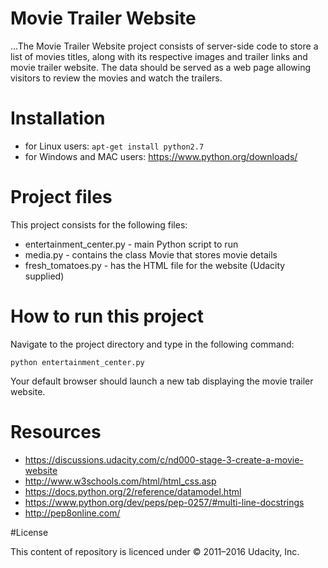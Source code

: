 # Movie Trailer Website

...The Movie Trailer Website project consists of server-side code to store a list of movies titles, along with its respective images and trailer links and movie trailer website. The data should be served as a web page allowing visitors to review the movies and watch the trailers.

# Installation

* for Linux users: ```apt-get install python2.7 ```
* for Windows and MAC users: <https://www.python.org/downloads/>

# Project files

This project consists for the following files:

* entertainment_center.py - main Python script to run
* media.py - contains the class Movie that stores movie details
* fresh_tomatoes.py - has the HTML file for the website (Udacity supplied)

# How to run this project

Navigate to the project directory and type in the following command:

``python entertainment_center.py``

Your default browser should launch a new tab displaying the movie trailer website.

# Resources

* <https://discussions.udacity.com/c/nd000-stage-3-create-a-movie-website>
* <http://www.w3schools.com/html/html_css.asp>
* <https://docs.python.org/2/reference/datamodel.html>
* <https://www.python.org/dev/peps/pep-0257/#multi-line-docstrings>
* <http://pep8online.com/>

#License

This content of repository is licenced under  © 2011–2016 Udacity, Inc.
